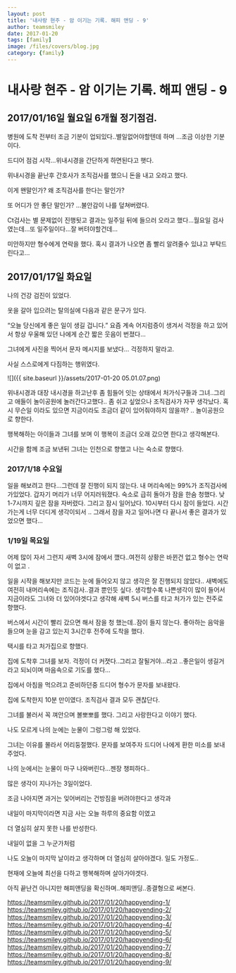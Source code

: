 ```yaml
---
layout: post
title: '내사랑 현주 - 암 이기는 기록. 해피 앤딩 - 9' 
author: teamsmiley 
date: 2017-01-20
tags: [family]
image: /files/covers/blog.jpg
category: {family}
---
```


# 내사랑 현주 - 암 이기는 기록. 해피 앤딩 - 9

## 2017/01/16일 월요일  6개월 정기점검.

병원에 도착 전부터 조금 기분이 업되있다..별일없어야할텐데 하며 ...조금 이상한 기분이다.

드디어 점검 시작...위내시경을 간단하게 하면된다고 햇다. 

위내시경을 끝난후 간호사가 조직검사를 했으니 돈을 내고 오라고 했다. 

이게 왠말인가? 왜 조직검사를 한다는 말인가? 

또 어디가 안 좋단 말인가? ...불안감이 나를 덮쳐버렸다.  

Ct검사는 별 문제없이 진행됫고 결과는 일주일 뒤에 들으러 오라고 했다…월요일 검사였는데...또 일주일이다...잘 버텨야할건데…

미안하지만 형수에게 연락을 했다. 혹시 결과가 나오면 좀 빨리 알려줄수 있냐고 부탁드린다고…

## 2017/01/17일 화요일

나의 건강 검진이 있었다. 

옷을 갈아 입으려는 탈의실에 다음과 같은 문구가 있다.

“오늘 당신에게 좋은 일이 생길 겁니다.” 요즘 계속 어지럼증이 생겨서 걱정을 하고 있어서 항상 우울해 있던 나에게 순간 짧은 웃음이 번졌다…

그녀에게 사진을 찍어서 문자 메시지를 보냈다… 걱정하지 말라고.

사실 스스로에게 다짐하는 행위였다.

![]({{ site.baseurl }}/assets/2017-01-20 05.01.07.png)

위내시경과 대장 내시경을 하고난후 좀 힘들어 잇는 상태에서 처가식구들과 그녀..그리고 애들이 놀이공원에 놀러간다고했다.. 좀 쉬고 싶었으나 조직검사가 자꾸 생각났다. 혹시 무슨일 이라도 있으면 지금이라도 조금더 같이 있어줘야하지 않을까? .. 놀이공원으로 향한다. 

행복해하는 아이들과 그녀를 보며 이 행복이 조금더 오래 갔으면 한다고 생각해본다.

시간을 함께 조금 보낸뒤 그녀는 인천으로 향했고 나는 숙소로 향했다.

### 2017/1/18 수요일

일을 해보려고 한다...그런데 잘 진행이 되지 않는다. 내 머리속에는 99%가 조직검사에 가있었다.
갑자기 머리가 너무 어지러워졌다.  숙소로 급히 돌아가 잠을 한숨 청했다. 
낮 1-7시까지 깊은 잠을 자버렸다. 그리고 잠시 일어났다. 10시부터 다시 잠이 들었다. 
시간가는게 너무 더디게 생각이되서 .. 그래서 잠을 자고 일어나면 다 끝나서 좋은 결과가 있었으면 했다…

### 1/19일 목요일 

어제 많이 자서 그런지 새벽 3시에 잠에서 깼다..여전히 상황은 바뀐건 없고 형수는 연락이 없고 .

일을 시작을 해보지만 코드는 눈에 들어오지 않고 생각은 잘 진행되지 않았다.. 새벽에도 여전히 내머리속에는 조직검사..결과 뿐인듯 싶다. 생각할수록 나쁜생각이 많이 들어서 지금이라도 그녀와 더 있어야겟다고 생각해 새벽 5시 버스를 타고 처가가 있는 전주로 향했다.

버스에서 시간이 빨리 갔으면 해서 잠을 청 했는데..잠이 들지 않는다. 좋아하는 음악을 들으며 눈을 감고 있는지 3시간후 전주에 도착을 했다. 

택시를 타고 처가집으로 향했다. 

집에 도착후 그녀를 보자. 걱정이 더 커졋다..그리고 잘될거야...라고 ..좋은일이 생길거라고 되뇌이며 마음속으로 기도를 했다…

집에서 아침을 먹으려고 준비하던중 드디어 형수가 문자를 보내왔다. 

집에 도착한지 10분 만이였다. 조직검사 결과 모두 괜찮단다. 

그녀를 불러서 꼭 껴안으며 볼뽀뽀를 했다. 그리고 사랑한다고 이야기 했다. 

나도 모르게 나의 눈에는 눈물이 그렁그렁 해 있었다.

그녀는 이유를 몰라서 어리둥절했다. 문자를 보여주자 드디어 나에게 환한 미소를 보내주었다.

나의 눈에서는 눈물이 마구 나와버린다...젠장 챙피하다..

많은 생각이 지나가는 3일이었다. 

조금 나아지면 과거는 잊어버리는 건방짐을 버려야한다고 생각과 

내일이 마지막이라면 지금 사는 오늘 하루의 중요함 이였고

더 열심히 살지 못한 나를 반성한다. 

내일이 없을 그 누군가처럼 

나도 오늘이 마지막 날이라고 생각하며 더 열심히 살아야겠다. 일도 가정도..

현재에 오늘에 최선을 다하고 행복해하며 살아가야겟다.


아직 끝난건 아니지만 해피앤딩을 확신하며..해피앤딩..종결형으로 써본다.

<https://teamsmiley.github.io/2017/01/20/happyending-1/>
<https://teamsmiley.github.io/2017/01/20/happyending-2/>
<https://teamsmiley.github.io/2017/01/20/happyending-3/>
<https://teamsmiley.github.io/2017/01/20/happyending-4/>
<https://teamsmiley.github.io/2017/01/20/happyending-5/>
<https://teamsmiley.github.io/2017/01/20/happyending-6/>
<https://teamsmiley.github.io/2017/01/20/happyending-7/>
<https://teamsmiley.github.io/2017/01/20/happyending-8/>
<https://teamsmiley.github.io/2017/01/20/happyending-9/>


